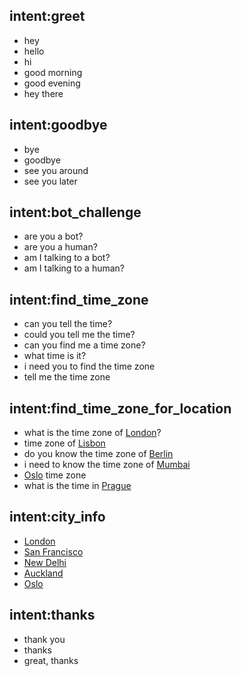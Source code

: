 ## intent:greet
- hey
- hello
- hi
- good morning
- good evening
- hey there

## intent:goodbye
- bye
- goodbye
- see you around
- see you later

## intent:bot_challenge
- are you a bot?
- are you a human?
- am I talking to a bot?
- am I talking to a human?

## intent:find_time_zone
- can you tell the time?
- could you tell me the time?
- can you find me a time zone?
- what time is it?
- i need you to find the time zone
- tell me the time zone

## intent:find_time_zone_for_location
- what is the time zone of [London](city)?
- time zone of [Lisbon](city)
- do you know the time zone of [Berlin](city)
- i need to know the time zone of [Mumbai](city)
- [Oslo](city) time zone
- what is the time in [Prague](city)

## intent:city_info
- [London](city)
- [San Francisco](city)
- [New Delhi](city)
- [Auckland](city)
- [Oslo](city)

## intent:thanks
- thank you
- thanks
- great, thanks
